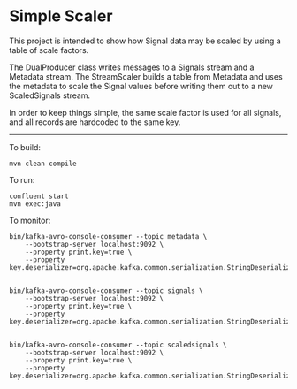 # Simple Scaler

This project is intended to show how Signal data may be scaled by using a table of scale factors.

The DualProducer class writes messages to a Signals stream and a Metadata stream.
The StreamScaler builds a table from Metadata and uses the metadata to scale the Signal values before writing them out to a new ScaledSignals stream.

In order to keep things simple, the same scale factor is used for all signals, and all records are hardcoded to the same key.

---
To build:

```console
mvn clean compile
```

To run:
```console
confluent start
mvn exec:java
```

To monitor:
```console
bin/kafka-avro-console-consumer --topic metadata \
    --bootstrap-server localhost:9092 \
    --property print.key=true \
    --property key.deserializer=org.apache.kafka.common.serialization.StringDeserializer
 

bin/kafka-avro-console-consumer --topic signals \
    --bootstrap-server localhost:9092 \
    --property print.key=true \
    --property key.deserializer=org.apache.kafka.common.serialization.StringDeserializer
          

bin/kafka-avro-console-consumer --topic scaledsignals \
    --bootstrap-server localhost:9092 \
    --property print.key=true \
    --property key.deserializer=org.apache.kafka.common.serialization.StringDeserializer   

```